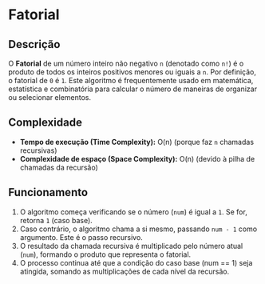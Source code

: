 # Fatorial

## Descrição
O **Fatorial** de um número inteiro não negativo `n` (denotado como `n!`) é o produto de todos os inteiros positivos menores ou iguais a `n`. Por definição, o fatorial de `0` é `1`. Este algoritmo é frequentemente usado em matemática, estatística e combinatória para calcular o número de maneiras de organizar ou selecionar elementos.

## Complexidade
- **Tempo de execução (Time Complexity):** O(n) (porque faz `n` chamadas recursivas)
- **Complexidade de espaço (Space Complexity):** O(n) (devido à pilha de chamadas da recursão)

## Funcionamento
1. O algoritmo começa verificando se o número (`num`) é igual a `1`. Se for, retorna `1` (caso base).
2. Caso contrário, o algoritmo chama a si mesmo, passando `num - 1` como argumento. Este é o passo recursivo.
3. O resultado da chamada recursiva é multiplicado pelo número atual (`num`), formando o produto que representa o fatorial.
4. O processo continua até que a condição do caso base (num == 1) seja atingida, somando as multiplicações de cada nível da recursão.

